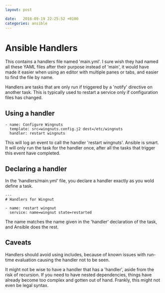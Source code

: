```yaml
---
layout: post

date:   2018-09-19 22:25:52 +0100
categories: ansible
---
```

Ansible Handlers
========

This contains a handlers file named 'main.yml'. I sure wish they had
named all these YAML files after their purpose instead of 'main', it
would have made it easier when using an editor with multiple panes or
tabs, and easier to find the file by name.

Handlers are tasks that are only run if triggered by a 'notify'
directive on another task. This is typically used to restart a service
only if configuration files has changed.

Using a handler
---------------

    - name: Configure Wingnuts 
      template: src=wingnuts.config.j2 dest=/etc/wingnuts
      handler: restart wingnuts

This will log an event to call the handler 'restart wingnuts'. Ansible
is smart. It will only run the task for the handler once, after all the
tasks that trigger this event have completed.

Declaring a handler
-------------------

In the 'handlers/main.yml' file, you declare a handler exactly as you
wold define a task.

    ---
    # Handlers for Wingnut

    - name: restart wingnut
      service: name=wingnut state=restarted

The name matches the name given in the 'handler' declaration of the
task, and Ansible does the rest.

Caveats
-------

Handlers should avoid using includes, because of known issues with
run-time evaluation causing the handler not to be seen.

It might not be wise to have a handler that has a 'handler', aside from
the risk of recursion. If you need to have nested dependencies, things
have already become too complex and gotten out of hand. Frankly, this
might not even be legal syntax.
